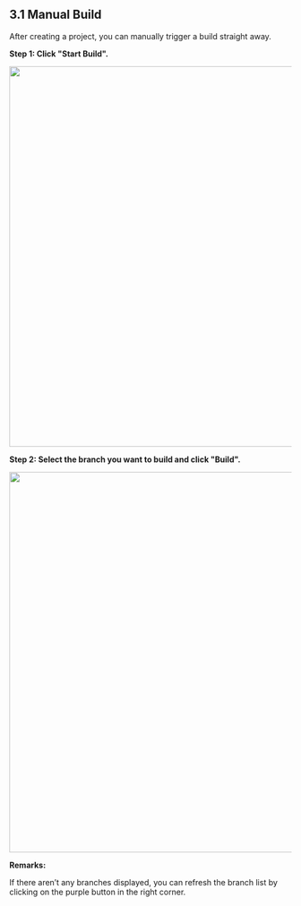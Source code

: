 ## 3.1 Manual Build

After creating a project, you can manually trigger a build straight away.

<b>Step 1: Click "Start Build".</b>

<img src="https://dn-shimo-image.qbox.me/cD6UHkVt4hcBul7d.png!thumbnail" width=680>

<b>Step 2: Select the branch you want to build and click "Build".</b>

<img src="https://dn-shimo-image.qbox.me/7yyzyy5PZvIyM5SD.png!thumbnail" width=680>

<b>Remarks:</b>

If there aren’t any branches displayed, you can refresh the branch list by clicking on the purple button in the right corner.
